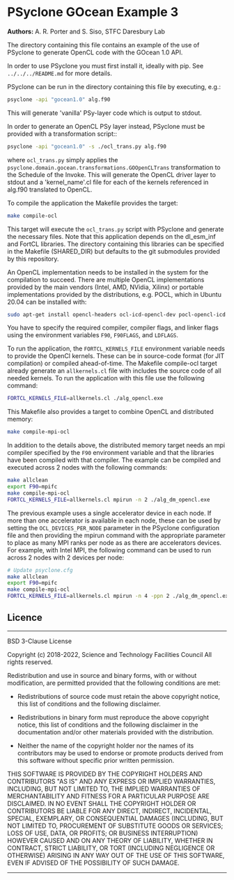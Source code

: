 # PSyclone GOcean Example 3

**Authors:** A. R. Porter and S. Siso, STFC Daresbury Lab

The directory containing this file contains an example of the use of
PSyclone to generate OpenCL code with the GOcean 1.0 API.

In order to use PSyclone you must first install it, ideally with pip.
See `../../../README.md` for more details.

PSyclone can be run in the directory containing this file by 
executing, e.g.:

```sh
psyclone -api "gocean1.0" alg.f90
```

This will generate 'vanilla' PSy-layer code which is output to stdout.

In order to generate an OpenCL PSy layer instead, PSyclone must be
provided with a transformation script::

```sh
psyclone -api "gocean1.0" -s ./ocl_trans.py alg.f90
```

where `ocl_trans.py` simply applies the
`psyclone.domain.gocean.transformations.GOOpenCLTrans`
transformation to the Schedule of the Invoke. This will generate the OpenCL
driver layer to stdout and a 'kernel_name'.cl file for each of the kernels
referenced in alg.f90 translated to OpenCL.

To compile the application the Makefile provides the target:
```sh
make compile-ocl
```
This target will execute the `ocl_trans.py` script with PSyclone and generate
the necessary files. Note that this application depends on the dl_esm_inf and
FortCL libraries. The directory containing this libraries can be specified
in the Makefile (SHARED_DIR) but defaults to the git submodules provided by
this repository.

An OpenCL implementation needs to be installed in the system for the compilation
to succeed. There are multiple OpenCL implementations provided by the main
vendors (Intel, AMD, NVidia, Xilinx) or portable implementations provided by
the distributions, e.g. POCL, which in Ubuntu 20.04 can be installed with:
```sh
sudo apt-get install opencl-headers ocl-icd-opencl-dev pocl-opencl-icd
```

You have to specify the required compiler, compiler flags, and linker flags
using the environment variables `F90`, `F90FLAGS`, and `LDFLAGS`.

To run the application, the `FORTCL_KERNELS_FILE` environment variable needs
to provide the OpenCl kernels. These can be in source-code format (for JIT
compilation) or compiled ahead-of-time. The Makefile compile-ocl target already
generate an `allkernels.cl` file with includes the source code of all needed
kernels. To run the application with this file use the following command:
```sh
FORTCL_KERNELS_FILE=allkernels.cl ./alg_opencl.exe
```

This Makefile also provides a target to combine OpenCL and distributed
memory:
```sh
make compile-mpi-ocl
```

In addition to the details above, the distributed memory target needs an mpi
compiler specified by the `F90` environment variable and that the libraries have
been compiled with that compiler. The example can be compiled and executed
across 2 nodes with the following commands:

```sh
make allclean
export F90=mpifc
make compile-mpi-ocl
FORTCL_KERNELS_FILE=allkernels.cl mpirun -n 2 ./alg_dm_opencl.exe
```

The previous example uses a single accelerator device in each node. If more
than one accelerator is available in each node, these can be used by setting
the `OCL_DEVICES_PER_NODE` parameter in the PSyclone configuration file and
then providing the mpirun command with the appropriate parameter to place as
many MPI ranks per node as as there are accelerators devices. For example,
with Intel MPI, the following command can be used to run across 2 nodes with
2 devices per node:

```sh
# Update psyclone.cfg
make allclean
export F90=mpifc
make compile-mpi-ocl
FORTCL_KERNELS_FILE=allkernels.cl mpirun -n 4 -ppn 2 ./alg_dm_opencl.exe
```

## Licence

-----------------------------------------------------------------------------

BSD 3-Clause License

Copyright (c) 2018-2022, Science and Technology Facilities Council
All rights reserved.

Redistribution and use in source and binary forms, with or without
modification, are permitted provided that the following conditions are met:

* Redistributions of source code must retain the above copyright notice, this
  list of conditions and the following disclaimer.

* Redistributions in binary form must reproduce the above copyright notice,
  this list of conditions and the following disclaimer in the documentation
  and/or other materials provided with the distribution.

* Neither the name of the copyright holder nor the names of its
  contributors may be used to endorse or promote products derived from
  this software without specific prior written permission.

THIS SOFTWARE IS PROVIDED BY THE COPYRIGHT HOLDERS AND CONTRIBUTORS
"AS IS" AND ANY EXPRESS OR IMPLIED WARRANTIES, INCLUDING, BUT NOT
LIMITED TO, THE IMPLIED WARRANTIES OF MERCHANTABILITY AND FITNESS
FOR A PARTICULAR PURPOSE ARE DISCLAIMED. IN NO EVENT SHALL THE
COPYRIGHT HOLDER OR CONTRIBUTORS BE LIABLE FOR ANY DIRECT, INDIRECT,
INCIDENTAL, SPECIAL, EXEMPLARY, OR CONSEQUENTIAL DAMAGES (INCLUDING,
BUT NOT LIMITED TO, PROCUREMENT OF SUBSTITUTE GOODS OR SERVICES;
LOSS OF USE, DATA, OR PROFITS; OR BUSINESS INTERRUPTION) HOWEVER
CAUSED AND ON ANY THEORY OF LIABILITY, WHETHER IN CONTRACT, STRICT
LIABILITY, OR TORT (INCLUDING NEGLIGENCE OR OTHERWISE) ARISING IN
ANY WAY OUT OF THE USE OF THIS SOFTWARE, EVEN IF ADVISED OF THE
POSSIBILITY OF SUCH DAMAGE.

------------------------------------------------------------------------------
